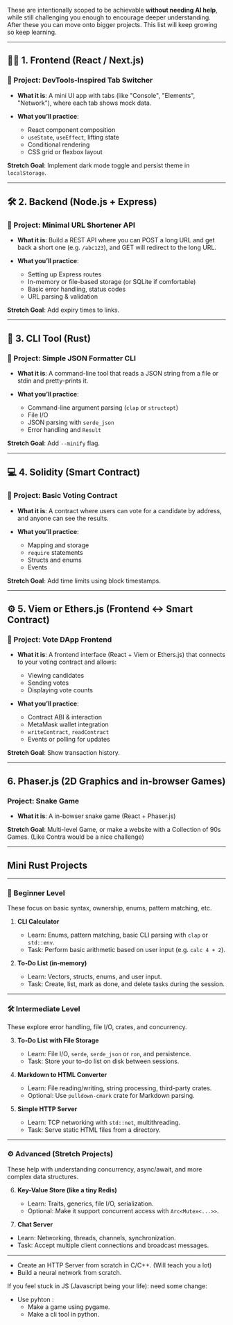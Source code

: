 These are intentionally scoped to be achievable **without needing AI help**, while still challenging you enough to encourage deeper understanding. After these you can move onto bigger projects. This list will keep growing so keep learning. 

---

## 🧑‍🎨 1. **Frontend (React / Next.js)**

### 🧩 Project: **DevTools-Inspired Tab Switcher**

* **What it is**: A mini UI app with tabs (like "Console", "Elements", "Network"), where each tab shows mock data.
* **What you’ll practice**:

  * React component composition
  * `useState`, `useEffect`, lifting state
  * Conditional rendering
  * CSS grid or flexbox layout

**Stretch Goal**: Implement dark mode toggle and persist theme in `localStorage`.

---

## 🛠️ 2. **Backend (Node.js + Express)**

### 🧩 Project: **Minimal URL Shortener API**

* **What it is**: Build a REST API where you can POST a long URL and get back a short one (e.g. `/abc123`), and GET will redirect to the long URL.
* **What you’ll practice**:

  * Setting up Express routes
  * In-memory or file-based storage (or SQLite if comfortable)
  * Basic error handling, status codes
  * URL parsing & validation

**Stretch Goal**: Add expiry times to links.

---

## 🧾 3. **CLI Tool (Rust)**

### 🧩 Project: **Simple JSON Formatter CLI**

* **What it is**: A command-line tool that reads a JSON string from a file or stdin and pretty-prints it.
* **What you’ll practice**:

  * Command-line argument parsing (`clap` or `structopt`)
  * File I/O
  * JSON parsing with `serde_json`
  * Error handling and `Result`

**Stretch Goal**: Add `--minify` flag.

---

## 💻 4. **Solidity (Smart Contract)**

### 🧩 Project: **Basic Voting Contract**

* **What it is**: A contract where users can vote for a candidate by address, and anyone can see the results.
* **What you’ll practice**:

  * Mapping and storage
  * `require` statements
  * Structs and enums
  * Events

**Stretch Goal**: Add time limits using block timestamps.

---

## ⚙️ 5. **Viem or Ethers.js (Frontend ↔ Smart Contract)**

### 🧩 Project: **Vote DApp Frontend**

* **What it is**: A frontend interface (React + Viem or Ethers.js) that connects to your voting contract and allows:

  * Viewing candidates
  * Sending votes
  * Displaying vote counts
* **What you’ll practice**:

  * Contract ABI & interaction
  * MetaMask wallet integration
  * `writeContract`, `readContract`
  * Events or polling for updates

**Stretch Goal**: Show transaction history.

---

## 6. **Phaser.js (2D Graphics and in-browser Games)**

### Project: **Snake Game**

* **What it is**: A in-bowser snake game (React + Phaser.js) 

**Stretch Goal**: Multi-level Game, or make a website with a Collection of 90s Games. (Like Contra would be a nice challenge)

---

## Mini Rust Projects
---

### 🚀 Beginner Level

These focus on basic syntax, ownership, enums, pattern matching, etc.

1. **CLI Calculator**

   * Learn: Enums, pattern matching, basic CLI parsing with `clap` or `std::env`.
   * Task: Perform basic arithmetic based on user input (e.g. `calc 4 + 2`).

2. **To-Do List (in-memory)**

   * Learn: Vectors, structs, enums, and user input.
   * Task: Create, list, mark as done, and delete tasks during the session.

---

### 🛠️ Intermediate Level

These explore error handling, file I/O, crates, and concurrency.

3. **To-Do List with File Storage**

   * Learn: File I/O, `serde`, `serde_json` or `ron`, and persistence.
   * Task: Store your to-do list on disk between sessions.

4. **Markdown to HTML Converter**

   * Learn: File reading/writing, string processing, third-party crates.
   * Optional: Use `pulldown-cmark` crate for Markdown parsing.

5. **Simple HTTP Server**

   * Learn: TCP networking with `std::net`, multithreading.
   * Task: Serve static HTML files from a directory.

---

### ⚙️ Advanced (Stretch Projects)

These help with understanding concurrency, async/await, and more complex data structures.

6. **Key-Value Store (like a tiny Redis)**

   * Learn: Traits, generics, file I/O, serialization.
   * Optional: Make it support concurrent access with `Arc<Mutex<...>>`.

7. **Chat Server**

* Learn: Networking, threads, channels, synchronization.
* Task: Accept multiple client connections and broadcast messages.

---

- Create an HTTP Server from scratch in C/C++. (Will teach you a lot)
- Build a neural network from scratch.

If you feel stuck in JS (Javascript being your life): need some change:
- Use pyhton :
  - Make a game using pygame.
  - Make a cli tool in python.
